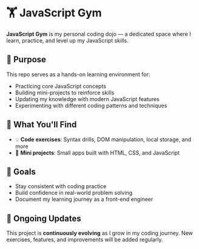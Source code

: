 # 🏋️ JavaScript Gym

**JavaScript Gym** is my personal coding dojo — a dedicated space where I learn, practice, and level up my JavaScript skills.

## 📌 Purpose

This repo serves as a hands-on learning environment for:

- Practicing core JavaScript concepts
- Building mini-projects to reinforce skills
- Updating my knowledge with modern JavaScript features
- Experimenting with different coding patterns and techniques

## 🧠 What You'll Find

- 💡 **Code exercises**: Syntax drills, DOM manipulation, local storage, and more
- 🔧 **Mini projects**: Small apps built with HTML, CSS, and JavaScript

## 🚀 Goals

- Stay consistent with coding practice
- Build confidence in real-world problem solving
- Document my learning journey as a front-end engineer

## 🔄 Ongoing Updates

This project is **continuously evolving** as I grow in my coding journey. New exercises, features, and improvements will be added regularly.
